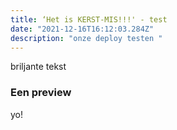 ```yaml
---
title: ‘Het is KERST-MIS!!!' - test
date: "2021-12-16T16:12:03.284Z"
description: "onze deploy testen "
---
```


briljante tekst

### Een preview
yo! 

